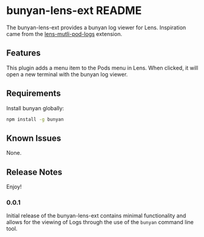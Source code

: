 # bunyan-lens-ext README

The bunyan-lens-ext provides a bunyan log viewer for Lens. Inspiration came from
the [lens-mutli-pod-logs](https://github.com/andrea-falco/lens-multi-pod-logs) extension.

## Features

This plugin adds a menu item to the Pods menu in Lens.  When clicked, it will open a new terminal with the bunyan log viewer.

## Requirements

Install bunyan globally:

```bash
npm install -g bunyan
```

## Known Issues

None.

## Release Notes

Enjoy!

### 0.0.1

Initial release of the bunyan-lens-ext contains minimal functionality and allows
for the viewing of Logs through the use of the `bunyan` command line tool.
